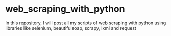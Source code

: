 # web_scraping_with_python
In this repository, I will post all my scripts of web scraping with python using libraries like selenium, beautifulsoap, scrapy, lxml and request
